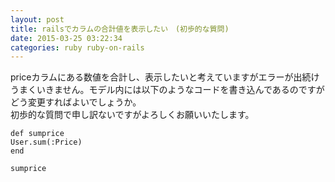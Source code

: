 ```yaml
---
layout: post
title: railsでカラムの合計値を表示したい　(初歩的な質問)
date: 2015-03-25 03:22:34
categories: ruby ruby-on-rails
---
```

<p>priceカラムにある数値を合計し、表示したいと考えていますがエラーが出続けうまくいきません。モデル内には以下のようなコードを書き込んであるのですがどう変更すればよいでしょうか。<br>
初歩的な質問で申し訳ないですがよろしくお願いいたします。</p>

```
def sumprice
User.sum(:Price)
end

sumprice
```
